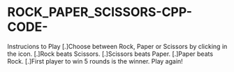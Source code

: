 # ROCK_PAPER_SCISSORS-CPP-CODE-
Instrucions to Play
               [.]Choose between Rock, Paper or Scissors by clicking in the icon.
               [.]Rock beats Scissors.
               [.]Scissors beats Paper.
               [.]Paper beats Rock.
               [.]First player to win 5 rounds is the winner.
Play again!
